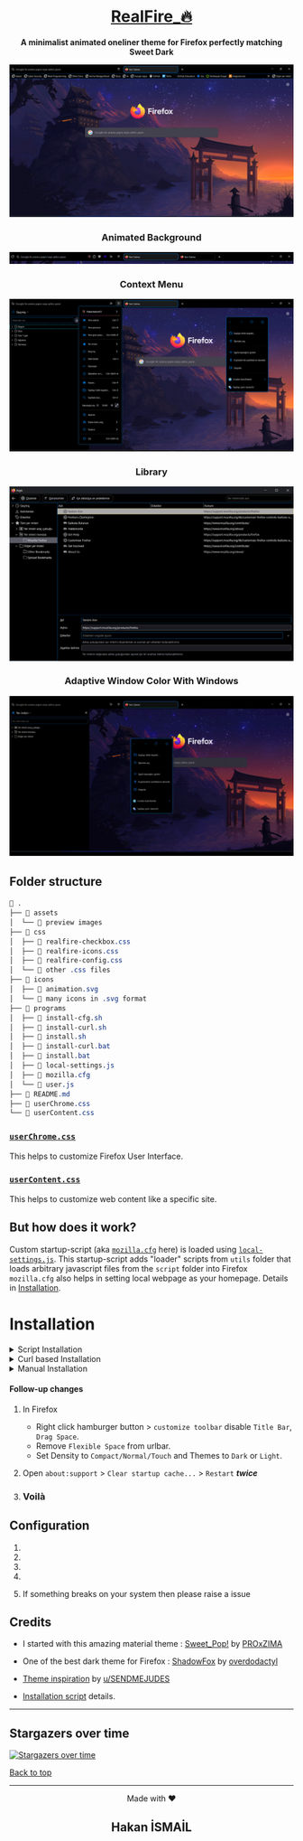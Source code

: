 <div align="center">

  # [RealFire_🔥](https://github.com/Hakanbaban53/RealFire)
  **A minimalist animated oneliner theme for Firefox perfectly matching Sweet Dark**
</div>

<p align="center"><img src="./assets/preview.png"></p>

<h3 align="center">Animated Background</h3>
<p align="center"><img src="./assets/navbar.gif"></p>

<h3 align="center">Context Menu</h3>
<p align="center"><img src="./assets/context.png"></p>

<h3 align="center">Library</h3>
<p align="center"><img src="./assets/library.png"></p>

<h3 align="center">Adaptive Window Color With Windows</h3>
<p align="center"><img src="./assets/adaptive.gif"></p>

## Folder structure

```css
 .
├──  assets
│  └──  preview images
├──  css
│  ├──  realfire-checkbox.css
│  ├──  realfire-icons.css
│  ├──  realfire-config.css
│  └──  other .css files
├──  icons
│  ├──  animation.svg
│  └──  many icons in .svg format
├──  programs
│  ├──  install-cfg.sh
│  ├──  install-curl.sh
│  ├──  install.sh
│  ├──  install-curl.bat
│  ├──  install.bat
│  ├──  local-settings.js
│  ├──  mozilla.cfg
│  └──  user.js
├──  README.md
├──  userChrome.css
└──  userContent.css

```

### [`userChrome.css`](./userChrome.css)
This helps to customize Firefox User Interface.

### [`userContent.css`](./userContent.css)
This helps to customize web content like a specific site.


## **But how does it work?**
Custom startup-script (aka [`mozilla.cfg`](./programs/mozilla.cfg) here) is loaded using [`local-settings.js`](./programs/local-settings.js). This startup-script adds "loader" scripts from `utils` folder that loads arbitrary javascript files from the `script` folder into Firefox<br>
`mozilla.cfg` also helps in setting local webpage as your homepage. Details in [Installation](#Installation).

# Installation

<details><summary>Script Installation</summary>

1) Clone the repository and enter folder:

    ```console
    $ git clone https://github.com/Hakanbaban53/RealFire.git && cd RealFire
    ```

2) Run installation script

    This script will lookup default Firefox profile location and install the theme with default configurations.

    <details><summary>Linux/MacOS</summary><br>

    ```console
    $ ./programs/install.sh # Standard
    $ ./programs/install.sh -f ~/.var/app/org.mozilla.firefox/.mozilla/firefox # Flatpak
    ```
    </details>

   <details><summary>Windows</summary><br>

    ```powershell
    > programs\install.bat REM Standard
    > programs\install.bat -e -b "C:\Program Files (x86)\Mozilla Firefox" REM Disable fx-autoconfig and Custom binary folder
    ```
    </details>

    #### Script options
    - `-b <binary_folder>` *optional*
        - Set custom Firefox binary folder path, for example `/usr/lib32/firefox`
        - Default: Auto detects in linux. `C:\Program Files\Mozilla Firefox` in windows

    - `-f <firefox_folder>` *optional*
        - Set custom Firefox folder path, for example `~/.mozilla/icecat/`
        - Default: `~/.mozilla/firefox/` in linux. `%APPDATA%\Mozilla\Firefox` in windows

    - `-p <profile_name>` *optional*
        - Set custom profile name, for example `4htgy4pu.app`
        - Default: Profile folder name found in `profiles.ini` at ->
        ```
        [Install4F96D1932A9F858E]
        Default=1yrah0xg.default-release
        Locked=1
        ```

    - `-e` *optional*
        - Install [`fx-autoconfig`](https://github.com/MrOtherGuy/fx-autoconfig)
        - Runs sudo to copy `mozilla.cfg` and `local-settings.js` to Application Binary folder
        - Default: True

    - `-h` *optional*
        - Shows help message with flags info
</details>

<details><summary>Curl based Installation</summary>

- You can also install this theme with one command:

    <details><summary>Linux/MacOS</summary><br>

    ```console
    $ curl -s -o- https://raw.githubusercontent.com/Hakanbaban53/RealFire/master/programs/install-curl.sh | bash # Standard
    $ curl -s -o- https://raw.githubusercontent.com/Hakanbaban53/RealFire/master/programs/install-curl.sh | bash -s -- -f ~/.var/app/org.mozilla.firefox/.mozilla/firefox # Flatpak
    ```
    </details>

   <details><summary>Windows</summary><br>

    ```powershell
    > curl -sL "https://raw.githubusercontent.com/Hakanbaban53/RealFire/master/programs/install-curl.bat" > %TEMP%\install-curl.bat && %TEMP%\install-curl.bat REM Standard
    > curl -sL "https://raw.githubusercontent.com/Hakanbaban53/RealFire/master/programs/install-curl.bat" > %TEMP%\install-curl.bat && %TEMP%\install-curl.bat -b "C:\Program Files (x86)\Mozilla Firefox" REM Custom binary folder

    ```
    </details>
</details>

<details><summary>Manual Installation</summary>

1) Open `about:support` in new tab and click `Open Directory` near `Profile Directory`.

2) Open this directory in terminal and clone the repository

    Note: If you already have a `chrome` folder under `Profile Directory`, rename it to `chrome_bak` or anything else to preserve your old theme.

    ```console
    $ cd {Your profile directory}

    $ git clone https://github.com/Hakanbaban53/RealFire.git chrome

    $ cd chrome
    ```



   <details><summary>MacOS</summary><br>

    - `about:support` > `Application Binary` > `{Installation folder}firefox`<br>
    Generally `Installation folder` is `/Applications/Firefox.app/Contents/MacOS/` (`Firefox Nightly` for Nightly version)

      For `MacOS`, our destination folder is `/Applications/Firefox.app/Contents/Resources/`

    ```console
    $ ln -s "`pwd`/programs/user.js" ../user.js

    $ cp ./programs/mozilla.cfg /Applications/Firefox.app/Contents/Resources/

    $ cp ./programs/local-settings.js /Applications/Firefox.app/Contents/Resources/defaults/pref/
    ```
    </details>

    <details><summary>Windows</summary><br>

    - `about:support` > `Application Binary` > `{Installation folder}firefox.exe`<br>
    Generally `Installation folder` is `C:\Program Files\Mozilla Firefox\`

    ```powershell
    > mklink ..\user.js "%cd%\programs\user.js"

    > copy .\programs\mozilla.cfg "C:\Program Files\Mozilla Firefox\"

    > copy .\programs\local-settings.js "C:\Program Files\Mozilla Firefox\defaults\pref\"
    ```
    </details>

5) Download [`navbarToolbarButtonSlider.uc.js`](https://github.com/aminomancer/uc.css.js/blob/master/JS/navbarToolbarButtonSlider.uc.js) and place it in `script` folder along with `hideScrollbar.uc.js`.

    ```console
    $ curl -sL "https://raw.githubusercontent.com/aminomancer/uc.css.js/master/JS/navbarToolbarButtonSlider.uc.js" > "script/navbarToolbarButtonSlider.uc.js"
    ```

</details>

#### Follow-up changes
1) In Firefox
    - Right click hamburger button > `customize toolbar` disable `Title Bar`, `Drag Space`.
    - Remove `Flexible Space` from urlbar.
    - Set Density to `Compact/Normal/Touch` and Themes to `Dark` or `Light`.

2) Open `about:support` > `Clear startup cache...` > `Restart` ***twice***

3) ### **Voilà**

## Configuration
1) 

2) 

3) 

4) 

5) If something breaks on your system then please raise a issue


## Credits
- I started with this amazing material theme : [Sweet_Pop!](https://github.com/PROxZIMA/Sweet-Pop) by [PROxZIMA](https://github.com/PROxZIMA)

- One of the best dark theme for Firefox : [ShadowFox](https://overdodactyl.github.io/ShadowFox) by [overdodactyl](https://github.com/overdodactyl)

- [Theme inspiration](https://www.reddit.com/r/FirefoxCSS/comments/ci7i69/another_oneline_theme/) by [u/SENDMEJUDES](https://www.reddit.com/user/SENDMEJUDES/)

- [Installation script](https://github.com/rafaelmardojai/firefox-gnome-theme) details.
___

## Stargazers over time

[![Stargazers over time](https://starchart.cc/Hakanbaban53/RealFire.svg)](https://starchart.cc/Hakanbaban53/RealFire)

[Back to top](#RealFire_🔥)
___
<p align="center">Made with ❤️</p>
<h2 align="center">Hakan İSMAİL</h2>
